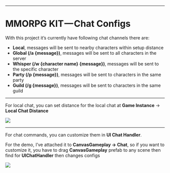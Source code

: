 * * *

MMORPG KIT — Chat Configs
=========================

With this project it’s currently have following chat channels there are:

*   **Local**, messages will be sent to nearby characters within setup distance
*   **Global (/a {message})**, messages will be sent to all characters in the server
*   **Whisper (/w {character name} {message})**, messages will be sent to the specific character
*   **Party (/p {message})**, messages will be sent to characters in the same party
*   **Guild (/g {message})**, messages will be sent to characters in the same guild

* * *

For local chat, you can set distance for the local chat at **Game Instance** -> **Local Chat Distance**

![](https://cdn-images-1.medium.com/max/1600/1*6Nt_N7I-ycnACulVsJJX1A.png)

* * *

For chat commands, you can customize them in **UI Chat Handler**.

For the demo, I’ve attached it to **CanvasGameplay -> Chat**, so if you want to customize it, you have to drag **CanvasGameplay** prefab to any scene then find for **UIChatHandler** then changes configs

![](https://cdn-images-1.medium.com/max/1600/1*1xb60jN5hJzXry6lnVOO6g.png)